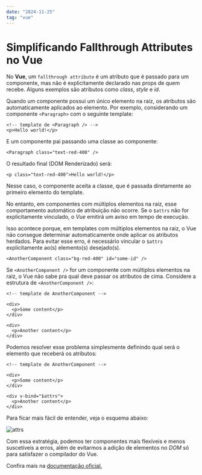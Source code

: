 ```yaml
---
date: "2024-11-25"
tag: "vue"
---
```


<!--more-->

# Simplificando Fallthrough Attributes no Vue

No **Vue**, um `fallthrough attribute` é um atributo que é passado para um componente, mas não é explicitamente declarado nas props de quem recebe. Alguns exemplos são atributos como _class_, _style_ e _id_.

Quando um componente possui um único elemento na raiz, os atributos são automaticamente aplicados ao elemento. Por exemplo, considerando um componente `<Paragraph>` com o seguinte template:

```vue
<!-- template de <Paragraph /> -->
<p>Hello world!</p>
```

E um componente pai passando uma classe ao componente:

```vue
<Paragraph class="text-red-400" />
```

O resultado final (DOM Renderizado) será:

```vue
<p class="text-red-400">Hello world!</p>
```

Nesse caso, o componente aceita a classe, que é passada diretamente ao primeiro elemento do template.

No entanto, em componentes com múltiplos elementos na raiz, esse comportamento automático de atribuição não ocorre. Se o `$attrs` não for explicitamente vinculado, o _Vue_ emitirá um aviso em tempo de execução.

Isso acontece porque, em templates com múltiplos elementos na raiz, o Vue não consegue determinar automaticamente onde aplicar os atributos herdados. Para evitar esse erro, é necessário vincular o `$attrs` explicitamente ao(s) elemento(s) desejado(s).

```vue
<AnotherComponent class="bg-red-400" id="some-id" />
```

Se `<AnotherComponent />` for um componente com múltiplos elementos na raiz, o Vue não sabe pra qual deve passar os atributos de cima. Considere a estrutura de `<AnotherComponent />`:

```vue
<!-- template de AnotherComponent -->

<div>
  <p>Some content</p>
</div>

<div>
  <p>Another content</p>
</div>
```

Podemos resolver esse problema simplesmente definindo qual será o elemento que receberá os atributos:

```vue
<!-- template de AnotherComponent -->

<div>
  <p>Some content</p>
</div>

<div v-bind="$attrs">
  <p>Another content</p>
</div>
```

Para ficar mais fácil de entender, veja o esquema abaixo:

![attrs](/images/notes/v-bind-attrs.png)

Com essa estratégia, podemos ter componentes mais flexíveis e menos suscetíveis a erros, além de evitarmos a adição de elementos no _DOM_ só para satisfazer o compilador do Vue.

Confira mais na [documentação oficial.](https://vuejs.org/guide/components/attrs#attribute-inheritance-on-multiple-root-nodes)
